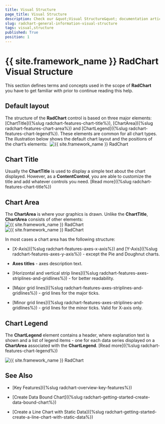```yaml
---
title: Visual Structure
page_title: Visual Structure
description: Check our &quot;Visual Structure&quot; documentation article for the RadChart {{ site.framework_name }} control.
slug: radchart-general-information-visual-structure
tags: visual,structure
published: True
position: 1
---
```


# {{ site.framework_name }} RadChart Visual Structure



This section defines terms and concepts used in the scope of __RadChart__ you have to get familiar with prior to continue reading this help.

## Default layout

The structure of the __RadChart__ control is based on three major elements: [ChartTitle]({%slug radchart-features-chart-title%}), [ChartArea]({%slug radchart-features-chart-area%}) and [ChartLegend]({%slug radchart-features-chart-legend%}). These elements are common for all chart types. The illustration below shows the default chart layout and the positions of the chart’s elements: 
      ![{{ site.framework_name }} RadChart  ](images/RadChart_GeneralInformation_VisualStructure_01.png)

## Chart Title

Usually the __ChartTitle__ is used to display a simple text about the chart displayed. However, as a __ContentControl__, you are able to customize the title and add whatever controls you need. [Read more]({%slug radchart-features-chart-title%})

## Chart Area

The __ChartArea__ is where your graphics is drawn. Unlike the __ChartTitle__, __ChartArea__ consists of other elements: 
      ![{{ site.framework_name }} RadChart  ](images/RadChart_GeneralInformation_VisualStructure_02.png) 
      ![{{ site.framework_name }} RadChart  ](images/RadChart_GeneralInformation_VisualStructure_03.png)

In most cases a chart area has the following structure:

* [X-Axis]({%slug radchart-features-axes-x-axis%}) and [Y-Axis]({%slug radchart-features-axes-y-axis%}) - except the Pie and Doughnut charts.

* __Axes titles__ - axes description text.

* [Horizontal and vertical strip lines]({%slug radchart-features-axes-striplines-and-gridlines%}) - for better readability.

* [Major grid lines]({%slug radchart-features-axes-striplines-and-gridlines%}) - grid lines for the major ticks.

* [Minor grid lines]({%slug radchart-features-axes-striplines-and-gridlines%}) - grid lines for the minor ticks. Valid for X-axis only.

## Chart Legend 

The __ChartLegend__ element contains a header, where explanation text is shown and a list of legend items - one for each data series displayed on a __ChartArea__ associated with the __ChartLegend__. [Read more]({%slug radchart-features-chart-legend%})

 ![{{ site.framework_name }} RadChart  ](images/RadChart_GeneralInformation_VisualStructure_04.png)

## See Also

 * [Key Features]({%slug radchart-overview-key-features%})

 * [Create Data Bound Chart]({%slug radchart-getting-started-create-data-bound-chart%})

 * [Create a Line Chart with Static Data]({%slug radchart-getting-started-create-a-line-chart-with-static-data%})
